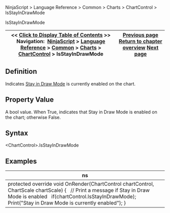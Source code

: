 ﻿


NinjaScript \> Language Reference \> Common \> Charts \> ChartControl \> IsStayInDrawMode






















IsStayInDrawMode







| \<\< [Click to Display Table of Contents](isstayindrawmode.md) \>\> **Navigation:**     [NinjaScript](ninjascript-1.md) \> [Language Reference](language_reference_wip-1.md) \> [Common](common-1.md) \> [Charts](chart-1.md) \> [ChartControl](chartcontrol-1.md) \> IsStayInDrawMode | [Previous page](isscrollarrowvisible-1.md) [Return to chapter overview](chartcontrol-1.md) [Next page](isyaxisdisplayedleft-1.md) |
| --- | --- |











## Definition


Indicates [Stay in Draw Mode](working_with_drawing_tools__ob-1.md) is currently enabled on the chart.


## 


## Property Value


A bool value. When True, indicates that Stay in Draw Mode is enabled on the chart; otherwise False.


## 


## Syntax


\<ChartControl\>.IsStayInDrawMode 


## 


## Examples




| ns |
| --- |
| protected override void OnRender(ChartControl chartControl, ChartScale chartScale) {    // Print a message if Stay in Draw Mode is enabled    if(chartControl.IsStayInDrawMode);        Print("Stay in Draw Mode is currently enabled"); } |









